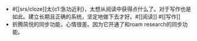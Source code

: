 - #[[srs/cloze]]太{c1:急功近利}，太想从阅读中获得点什么了。对于写作也是如此。建立长期且正确的系统，坚定地做下去才好。#[[阅读]] #[[写作]]  
- 折腾简悦的同步功能，心情很差。因为它开通了和roam research的同步功能。
